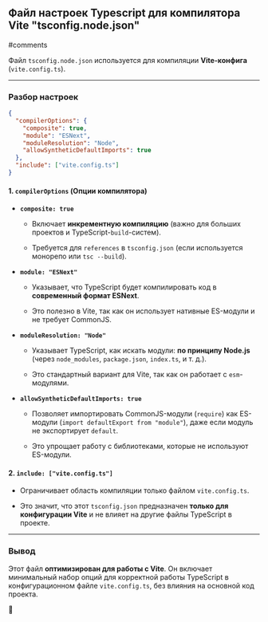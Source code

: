 
## Файл настроек Typescript для компилятора Vite **"tsconfig.node.json"**
#comments 

Файл `tsconfig.node.json` используется для компиляции **Vite-конфига** (`vite.config.ts`).

---

### **Разбор настроек**

```json
{
  "compilerOptions": {
    "composite": true,
    "module": "ESNext",
    "moduleResolution": "Node",
    "allowSyntheticDefaultImports": true
  },
  "include": ["vite.config.ts"]
}
```

#### **1. `compilerOptions` (Опции компилятора)**

- **`composite: true`**
    
    - Включает **инкрементную компиляцию** (важно для больших проектов и TypeScript-`build`-систем).
        
    - Требуется для `references` в `tsconfig.json` (если используется монорепо или `tsc --build`).
        
- **`module: "ESNext"`**
    
    - Указывает, что TypeScript будет компилировать код в **современный формат ESNext**.
        
    - Это полезно в Vite, так как он использует нативные ES-модули и не требует CommonJS.
        
- **`moduleResolution: "Node"`**
    
    - Указывает TypeScript, как искать модули: **по принципу Node.js** (через `node_modules`, `package.json`, `index.ts`, и т. д.).
        
    - Это стандартный вариант для Vite, так как он работает с `esm`-модулями.
        
- **`allowSyntheticDefaultImports: true`**
    
    - Позволяет импортировать CommonJS-модули (`require`) как ES-модули (`import defaultExport from "module"`), даже если модуль не экспортирует `default`.
        
    - Это упрощает работу с библиотеками, которые не используют ES-модули.
        

#### **2. `include: ["vite.config.ts"]`**

- Ограничивает область компиляции только файлом `vite.config.ts`.
    
- Это значит, что этот `tsconfig.json` предназначен **только для конфигурации Vite** и не влияет на другие файлы TypeScript в проекте.
    

---

### **Вывод**

Этот файл **оптимизирован для работы с Vite**. Он включает минимальный набор опций для корректной работы TypeScript в конфигурационном файле `vite.config.ts`, без влияния на основной код проекта.

🚀